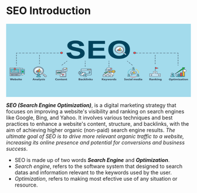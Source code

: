 #   SEO Introduction

<p align="center">
    <img src="./assets/SEO.png" alt="SEO" align="center" width="100%" height="200px">
</p>

**_SEO (Search Engine Optimization)_**, is a digital marketing strategy that focuses on improving a website's visibility and ranking on search engines like Google, Bing, and Yahoo. It involves various techniques and best practices to enhance a website's content, structure, and backlinks, with the aim of achieving higher organic (non-paid) search engine results. _The ultimate goal of SEO is to drive more relevant organic traffic to a website, increasing its online presence and potential for conversions and business success_.
+ SEO is made up of two words **_Search Engine_** and **_Optimization_**.
+ _Search engine_, refers to the software system that designed to search datas and information relevant to the keywords used by the user.
+ _Optimization_, refers to making most efective use of any situation or resource.